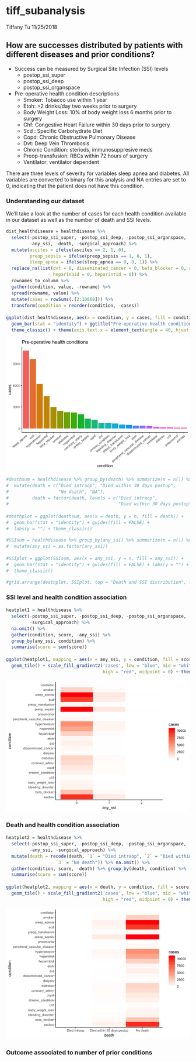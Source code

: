 tiff\_subanalysis
================
Tiffany Tu
11/25/2018

## How are successes distributed by patients with different diseases and prior conditions?

  - Success can be measured by Surgical Site Infection (SSI) levels
      - postop\_ssi\_super  
      - postop\_ssi\_deep
      - postop\_ssi\_organspace
  - Pre-operative health condition descriptions
      - Smoker: Tobacco use within 1 year
      - Etoh: \>2 drinks/day two weeks prior to surgery
      - Body Weight Loss: 10% of body weight loss 6 months prior to
        surgery
      - Chf: Congestive Heart Failure within 30 days prior to surgery
      - Scd : Specific Carbohydrate Diet
      - Copd: Chronic Obstructive Pulmonary Disease
      - Dvt: Deep Vein Thrombosis
      - Chronic Condition: steriods, immunosuppresive meds
      - Preop-transfusion: RBCs within 72 hours of surgery
      - Ventilator: ventilator dependent

There are three levels of severity for variables sleep apnea and
diabetes. All variables are converted to binary for this analysis and NA
entries are set to 0, indicating that the patient does not have this
condition.

### Understanding our dataset

We’ll take a look at the number of cases for each health condition
available in our dataset as well as the number of death and SSI levels.

``` r
dist_healthdisease = healthdisease %>% 
  select(-postop_ssi_super, -postop_ssi_deep, -postop_ssi_organspace, 
         -any_ssi, -death, -surgical_approach) %>% 
  mutate(ascites = ifelse(ascites == 2, 1, 0),
         preop_sepsis = ifelse(preop_sepsis == 1, 0, 1), 
         sleep_apnea = ifelse(sleep_apnea == 0, 0, 1)) %>%
  replace_na(list(dvt = 0, disseminated_cancer = 0, beta_blocker = 0, scd = 0,
                  heparinbid = 0, heparintid = 0)) %>% 
  rownames_to_column %>% 
  gather(condition, value, -rowname) %>% 
  spread(rowname, value) %>% 
  mutate(cases = rowSums(.[2:10868])) %>% 
  transform(condition = reorder(condition, -cases))

ggplot(dist_healthdisease, aes(x = condition, y = cases, fill = condition)) +
  geom_bar(stat = "identity") + ggtitle("Pre-operative health conditions") +
  theme_classic() + theme(axis.text.x = element_text(angle = 40, hjust = 1), legend.position="none")
```

![](tiff_subanalysis_files/figure-gfm/unnamed-chunk-2-1.png)<!-- -->

``` r
#deathsum = healthdisease %>% group_by(death) %>% summarize(n = n()) %>% 
#  mutate(death = c("Died intraop", "Died within 30 days postop", 
#                   "No death", "NA"),
#         death = factor(death, levels = c("Died intraop", 
#                                          "Died within 30 days postop", "No death", "NA")))
  
#deathplot = ggplot(deathsum, aes(x = death, y = n, fill = death)) + 
#  geom_bar(stat = "identity") + guides(fill = FALSE) + 
#  labs(y = "") + theme_classic() 
```

``` r
#SSIsum = healthdisease %>% group_by(any_ssi) %>% summarize(n = n()) %>% 
#  mutate(any_ssi = as.factor(any_ssi))

#SSIplot = ggplot(SSIsum, aes(x = any_ssi, y = n, fill = any_ssi)) + 
#  geom_bar(stat = "identity") + guides(fill = FALSE) + labs(y = "") + 
#  theme_classic() 
```

``` r
#grid.arrange(deathplot, SSIplot, top = "Death and SSI distribution", left = "n")
```

### SSI level and health condition association

``` r
heatplot1 = healthdisease %>% 
  select(-postop_ssi_super, -postop_ssi_deep, -postop_ssi_organspace, -death,
         -surgical_approach) %>% 
  na.omit() %>% 
  gather(condition, score, -any_ssi) %>% 
  group_by(any_ssi, condition) %>% 
  summarise(score = sum(score))

ggplot(heatplot1, mapping = aes(x = any_ssi, y = condition, fill = score)) + 
  geom_tile() + scale_fill_gradient2('cases', low = "blue", mid = "white", 
                                     high = "red", midpoint = 0) + theme_classic() 
```

![](tiff_subanalysis_files/figure-gfm/unnamed-chunk-6-1.png)<!-- -->

### Death and health condition association

``` r
heatplot2 = healthdisease %>% 
  select(-postop_ssi_super, -postop_ssi_deep, -postop_ssi_organspace, 
         -any_ssi, -surgical_approach) %>%
  mutate(death = recode(death, `1` = "Died intraop", `2` = "Died within 30 days postop", 
                   `3` = "No death")) %>% na.omit() %>% 
  gather(condition, score, -death) %>% group_by(death, condition) %>% 
  summarise(score = sum(score)) 

ggplot(heatplot2, mapping = aes(x = death, y = condition, fill = score)) + 
  geom_tile() + scale_fill_gradient2('cases', low = "blue", mid = "white",
                                     high = "red", midpoint = 0) + theme_classic() 
```

![](tiff_subanalysis_files/figure-gfm/unnamed-chunk-7-1.png)<!-- -->

### Outcome associated to number of prior conditions
